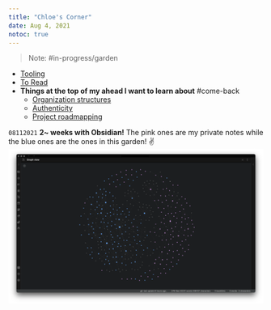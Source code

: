```yaml
---
title: "Chloe's Corner"
date: Aug 4, 2021
notoc: true
---
```


> Note: #in-progress/garden 

- [Tooling](moc/tooling)
- [To Read](moc/to-read.md)
- **Things at the top of my ahead I want to learn about** #come-back 
	- [Organization structures](notes/career/hr/org-structures.md)
	- [Authenticity](notes/perdev/life-advice/authenticity.md)
	- [Project roadmapping](notes/project-roadmapping.md)

`08112021` **2~ weeks with Obsidian!** The pink ones are my private notes while the blue ones are the ones in this garden! ✌️
![obsidian-graph](/photos/obsidian-graph.png)